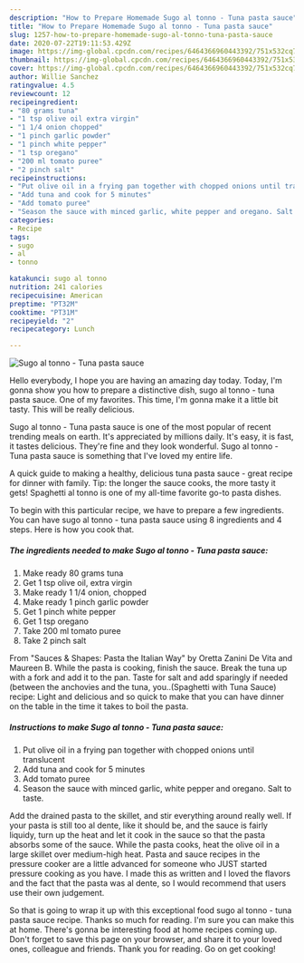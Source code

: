```yaml
---
description: "How to Prepare Homemade Sugo al tonno - Tuna pasta sauce"
title: "How to Prepare Homemade Sugo al tonno - Tuna pasta sauce"
slug: 1257-how-to-prepare-homemade-sugo-al-tonno-tuna-pasta-sauce
date: 2020-07-22T19:11:53.429Z
image: https://img-global.cpcdn.com/recipes/6464366960443392/751x532cq70/sugo-al-tonno-tuna-pasta-sauce-recipe-main-photo.jpg
thumbnail: https://img-global.cpcdn.com/recipes/6464366960443392/751x532cq70/sugo-al-tonno-tuna-pasta-sauce-recipe-main-photo.jpg
cover: https://img-global.cpcdn.com/recipes/6464366960443392/751x532cq70/sugo-al-tonno-tuna-pasta-sauce-recipe-main-photo.jpg
author: Willie Sanchez
ratingvalue: 4.5
reviewcount: 12
recipeingredient:
- "80 grams tuna"
- "1 tsp olive oil extra virgin"
- "1 1/4 onion chopped"
- "1 pinch garlic powder"
- "1 pinch white pepper"
- "1 tsp oregano"
- "200 ml tomato puree"
- "2 pinch salt"
recipeinstructions:
- "Put olive oil in a frying pan together with chopped onions until translucent"
- "Add tuna and cook for 5 minutes"
- "Add tomato puree"
- "Season the sauce with minced garlic, white pepper and oregano. Salt to taste."
categories:
- Recipe
tags:
- sugo
- al
- tonno

katakunci: sugo al tonno 
nutrition: 241 calories
recipecuisine: American
preptime: "PT32M"
cooktime: "PT31M"
recipeyield: "2"
recipecategory: Lunch

---
```



![Sugo al tonno - Tuna pasta sauce](https://img-global.cpcdn.com/recipes/6464366960443392/751x532cq70/sugo-al-tonno-tuna-pasta-sauce-recipe-main-photo.jpg)

Hello everybody, I hope you are having an amazing day today. Today, I'm gonna show you how to prepare a distinctive dish, sugo al tonno - tuna pasta sauce. One of my favorites. This time, I'm gonna make it a little bit tasty. This will be really delicious.

Sugo al tonno - Tuna pasta sauce is one of the most popular of recent trending meals on earth. It's appreciated by millions daily. It's easy, it is fast, it tastes delicious. They're fine and they look wonderful. Sugo al tonno - Tuna pasta sauce is something that I've loved my entire life.

A quick guide to making a healthy, delicious tuna pasta sauce - great recipe for dinner with family. Tip: the longer the sauce cooks, the more tasty it gets! Spaghetti al tonno is one of my all-time favorite go-to pasta dishes.


To begin with this particular recipe, we have to prepare a few ingredients. You can have sugo al tonno - tuna pasta sauce using 8 ingredients and 4 steps. Here is how you cook that.

<!--inarticleads1-->

##### The ingredients needed to make Sugo al tonno - Tuna pasta sauce:

1. Make ready 80 grams tuna
1. Get 1 tsp olive oil, extra virgin
1. Make ready 1 1/4 onion, chopped
1. Make ready 1 pinch garlic powder
1. Get 1 pinch white pepper
1. Get 1 tsp oregano
1. Take 200 ml tomato puree
1. Take 2 pinch salt


From &#34;Sauces &amp; Shapes: Pasta the Italian Way&#34; by Oretta Zanini De Vita and Maureen B. While the pasta is cooking, finish the sauce. Break the tuna up with a fork and add it to the pan. Taste for salt and add sparingly if needed (between the anchovies and the tuna, you..(Spaghetti with Tuna Sauce) recipe: Light and delicious and so quick to make that you can have dinner on the table in the time it takes to boil the pasta. 

<!--inarticleads2-->

##### Instructions to make Sugo al tonno - Tuna pasta sauce:

1. Put olive oil in a frying pan together with chopped onions until translucent
1. Add tuna and cook for 5 minutes
1. Add tomato puree
1. Season the sauce with minced garlic, white pepper and oregano. Salt to taste.


Add the drained pasta to the skillet, and stir everything around really well. If your pasta is still too al dente, like it should be, and the sauce is fairly liquidy, turn up the heat and let it cook in the sauce so that the pasta absorbs some of the sauce. While the pasta cooks, heat the olive oil in a large skillet over medium-high heat. Pasta and sauce recipes in the pressure cooker are a little advanced for someone who JUST started pressure cooking as you have. I made this as written and I loved the flavors and the fact that the pasta was al dente, so I would recommend that users use their own judgement. 

So that is going to wrap it up with this exceptional food sugo al tonno - tuna pasta sauce recipe. Thanks so much for reading. I'm sure you can make this at home. There's gonna be interesting food at home recipes coming up. Don't forget to save this page on your browser, and share it to your loved ones, colleague and friends. Thank you for reading. Go on get cooking!
